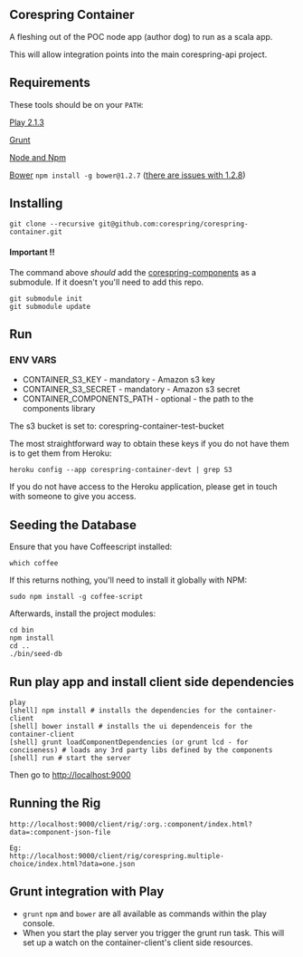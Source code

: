 ## Corespring Container

A fleshing out of the POC node app (author dog) to run as a scala app.

This will allow integration points into the main corespring-api project.


## Requirements 

These tools should be on your `PATH`:

[Play 2.1.3](http://www.playframework.com/)

[Grunt](http://gruntjs.com/)

[Node and Npm](http://nodejs.org/)

[Bower](http://bower.io/) `npm install -g bower@1.2.7` ([there are issues with 1.2.8](https://github.com/bower/bower/issues/933))


## Installing

    git clone --recursive git@github.com:corespring/corespring-container.git

#### Important !!

The command above *should* add the [corespring-components](http://github.com/corespring/corespring-components) as a
submodule. If it doesn't you'll need to add this repo.

    git submodule init
    git submodule update


## Run

### ENV VARS

*  CONTAINER_S3_KEY - mandatory - Amazon s3 key
*  CONTAINER_S3_SECRET - mandatory - Amazon s3 secret
*  CONTAINER_COMPONENTS_PATH - optional - the path to the components library
  
The s3 bucket is set to: corespring-container-test-bucket

The most straightforward way to obtain these keys if you do not have them is to get them from Heroku:

    heroku config --app corespring-container-devt | grep S3

If you do not have access to the Heroku application, please get in touch with someone to give you access.

## Seeding the Database

Ensure that you have Coffeescript installed:

    which coffee

If this returns nothing, you'll need to install it globally with NPM:

    sudo npm install -g coffee-script


Afterwards, install the project modules:

    cd bin
    npm install
    cd ..
    ./bin/seed-db


## Run play app and install client side dependencies

    play
    [shell] npm install # installs the dependencies for the container-client
    [shell] bower install # installs the ui dependenceis for the container-client
    [shell] grunt loadComponentDependencies (or grunt lcd - for conciseness) # loads any 3rd party libs defined by the components
    [shell] run # start the server
    
    
Then go to [http://localhost:9000](http://localhost:9000)

## Running the Rig

    http://localhost:9000/client/rig/:org.:component/index.html?data=:component-json-file
    
    Eg: 
    http://localhost:9000/client/rig/corespring.multiple-choice/index.html?data=one.json
    
    

## Grunt integration with Play

* `grunt` `npm` and `bower` are all available as commands within the play console. 
* When you start the play server you trigger the grunt run task. This will set up a watch on the container-client's
client side resources.


